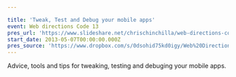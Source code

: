 ```yaml
---

title: 'Tweak, Test and Debug your mobile apps'
event: Web directions Code 13
pres_url: 'https://www.slideshare.net/chrischinchilla/web-directions-code'
start_date: 2013-05-07T00:00:00.000Z
pres_source: 'https://www.dropbox.com/s/0dsohid75kd0igy/Web%20Directions%20Code.pptx?dl=0'
---
```


Advice, tools and tips for tweaking, testing and debuging your mobile apps.
